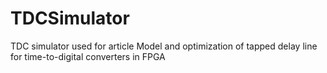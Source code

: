 # TDCSimulator
TDC simulator used for article Model and optimization of tapped delay line for time-to-digital converters in FPGA
